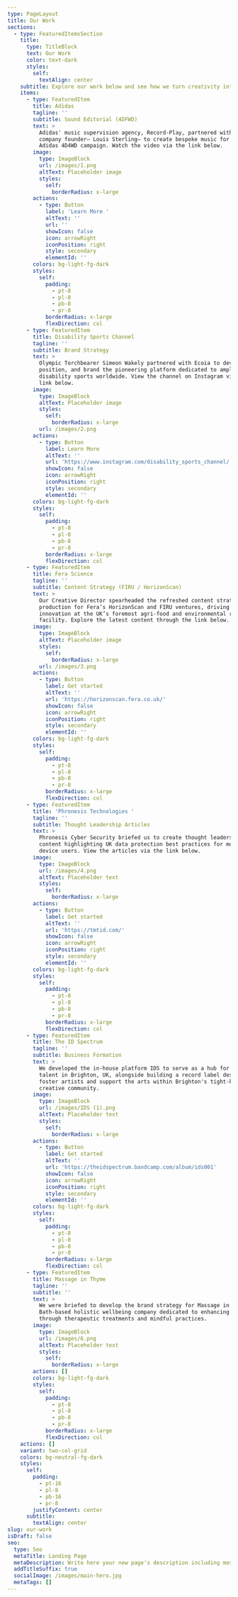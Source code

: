 ```yaml
---
type: PageLayout
title: Our Work
sections:
  - type: FeaturedItemsSection
    title:
      type: TitleBlock
      text: Our Work
      color: text-dark
      styles:
        self:
          textAlign: center
    subtitle: Explore our work below and see how we turn creativity into impact.
    items:
      - type: FeaturedItem
        title: Adidas
        tagline: ''
        subtitle: Sound Editorial (4DFWD)
        text: >
          Adidas' music supervision agency, Record-Play, partnered with our
          company founder– Louis Sterling– to create bespoke music for the
          Adidas 4D4WD campaign. Watch the video via the link below.
        image:
          type: ImageBlock
          url: /images/1.png
          altText: Placeholder image
          styles:
            self:
              borderRadius: x-large
        actions:
          - type: Button
            label: 'Learn More '
            altText: ''
            url: ''
            showIcon: false
            icon: arrowRight
            iconPosition: right
            style: secondary
            elementId: ''
        colors: bg-light-fg-dark
        styles:
          self:
            padding:
              - pt-8
              - pl-8
              - pb-8
              - pr-8
            borderRadius: x-large
            flexDirection: col
      - type: FeaturedItem
        title: Disability Sports Channel
        tagline: ''
        subtitle: Brand Strategy
        text: >
          Olympic Torchbearer Simeon Wakely partnered with Ecoia to develop,
          position, and brand the pioneering platform dedicated to amplifying
          disability sports worldwide. View the channel on Instagram via the
          link below.
        image:
          type: ImageBlock
          altText: Placeholder image
          styles:
            self:
              borderRadius: x-large
          url: /images/2.png
        actions:
          - type: Button
            label: Learn More
            altText: ''
            url: 'https://www.instagram.com/disability_sports_channel/'
            showIcon: false
            icon: arrowRight
            iconPosition: right
            style: secondary
            elementId: ''
        colors: bg-light-fg-dark
        styles:
          self:
            padding:
              - pt-8
              - pl-8
              - pb-8
              - pr-8
            borderRadius: x-large
            flexDirection: col
      - type: FeaturedItem
        title: Fera Science
        tagline: ''
        subtitle: Content Strategy (FIRU / HorizonScan)
        text: >
          Our Creative Director spearheaded the refreshed content strategy and
          production for Fera’s HorizonScan and FIRU ventures, driving
          innovation at the UK’s foremost agri-food and environmental research
          facility. Explore the latest content through the link below.
        image:
          type: ImageBlock
          altText: Placeholder image
          styles:
            self:
              borderRadius: x-large
          url: /images/3.png
        actions:
          - type: Button
            label: Get started
            altText: ''
            url: 'https://horizonscan.fera.co.uk/'
            showIcon: false
            icon: arrowRight
            iconPosition: right
            style: secondary
            elementId: ''
        colors: bg-light-fg-dark
        styles:
          self:
            padding:
              - pt-8
              - pl-8
              - pb-8
              - pr-8
            borderRadius: x-large
            flexDirection: col
      - type: FeaturedItem
        title: 'Phronesis Technologies '
        tagline: ''
        subtitle: Thought Leadership Articles
        text: >
          Phronesis Cyber Security briefed us to create thought leadership
          content highlighting UK data protection best practices for mobile
          device users. View the articles via the link below.
        image:
          type: ImageBlock
          url: /images/4.png
          altText: Placeholder text
          styles:
            self:
              borderRadius: x-large
        actions:
          - type: Button
            label: Get started
            altText: ''
            url: 'https://tmtid.com/'
            showIcon: false
            icon: arrowRight
            iconPosition: right
            style: secondary
            elementId: ''
        colors: bg-light-fg-dark
        styles:
          self:
            padding:
              - pt-8
              - pl-8
              - pb-8
              - pr-8
            borderRadius: x-large
            flexDirection: col
      - type: FeaturedItem
        title: The ID Spectrum
        tagline: ''
        subtitle: Business Formation
        text: >
          We developed the in-house platform IDS to serve as a hub for artistic
          talent in Brighton, UK, alongside building a record label designed to
          foster artists and support the arts within Brighton's tight-knit
          creative community.
        image:
          type: ImageBlock
          url: /images/IDS (1).png
          altText: Placeholder text
          styles:
            self:
              borderRadius: x-large
        actions:
          - type: Button
            label: Get started
            altText: ''
            url: 'https://theidspectrum.bandcamp.com/album/ids001'
            showIcon: false
            icon: arrowRight
            iconPosition: right
            style: secondary
            elementId: ''
        colors: bg-light-fg-dark
        styles:
          self:
            padding:
              - pt-8
              - pl-8
              - pb-8
              - pr-8
            borderRadius: x-large
            flexDirection: col
      - type: FeaturedItem
        title: Massage in Thyme
        tagline: ''
        subtitle: ''
        text: >
          We were briefed to develop the brand strategy for Massage in Thyme, a
          Bath-based holistic wellbeing company dedicated to enhancing wellness
          through therapeutic treatments and mindful practices.
        image:
          type: ImageBlock
          url: /images/6.png
          altText: Placeholder text
          styles:
            self:
              borderRadius: x-large
        actions: []
        colors: bg-light-fg-dark
        styles:
          self:
            padding:
              - pt-8
              - pl-8
              - pb-8
              - pr-8
            borderRadius: x-large
            flexDirection: col
    actions: []
    variant: two-col-grid
    colors: bg-neutral-fg-dark
    styles:
      self:
        padding:
          - pt-16
          - pl-8
          - pb-16
          - pr-8
        justifyContent: center
      subtitle:
        textAlign: center
slug: our-work
isDraft: false
seo:
  type: Seo
  metaTitle: Landing Page
  metaDescription: Write here your new page's description including most relevant keywords.
  addTitleSuffix: true
  socialImage: /images/main-hero.jpg
  metaTags: []
---
```

